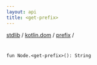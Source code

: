 ```yaml
---
layout: api
title: <get-prefix>
---
```

[stdlib](../../index.md) / [kotlin.dom](../index.md) / [prefix](index.md) / [<get-prefix>](_get-prefix_.md)

# <get-prefix>

```
fun Node.<get-prefix>(): String
```
